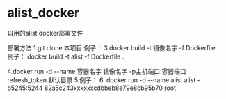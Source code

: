# alist_docker
自用的alist docker部署文件

部署方法
1.git clone 本项目
例子：
3.docker build -t 镜像名字 -f Dockerfile .
例子：
docker build -t alist -f Dockerfile .


4.docker run -d --name 容器名字 镜像名字 -p主机端口:容器端口 refresh_token 默认目录
5.例子：
6. docker run -d --name alist alist -p5245:5244 82a5c243xxxxxxcdbbeb8e79e8cb95b70 root
